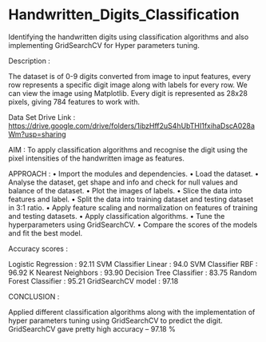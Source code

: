 # Handwritten_Digits_Classification
Identifying the handwritten digits using classification algorithms and also implementing GridSearchCV for Hyper parameters tuning.

Description :

The dataset is of 0-9 digits converted from image to input features, every row represents a specific digit image along with labels for every row. We can view the image using Matplotlib. Every digit is represented as 28x28 pixels, giving 784 features to work with.

Data Set Drive Link :
https://drive.google.com/drive/folders/1ibzHff2uS4hUbTHI1fxihaDscA028aWm?usp=sharing

AIM : To apply classification algorithms and recognise the digit using the pixel intensities of the handwritten image as features.

APPROACH :
• Import the modules and dependencies.
•	Load the dataset.
•	Analyse the dataset, get shape and info and check for null values and balance of the dataset.
•	Plot the images of labels.
•	Slice the data into features and label.
•	Split the data into training dataset and testing dataset in 3:1 ratio.
•	Apply feature scaling and normalization on features of training and testing datasets.
•	Apply classification algorithms.
•	Tune the hyperparameters using GridSearchCV.
•	Compare the scores of the models and fit the best model.

Accuracy scores :

Logistic Regression        :       92.11
SVM Classifier Linear      :       94.0
SVM Classifier RBF         :       96.92
K Nearest Neighbors        :       93.90
Decision Tree Classifier   :       83.75
Random Forest Classifier   :       95.21
GridSearchCV model         :       97.18

CONCLUSION :

Applied different classification algorithms along with the implementation of hyper parameters tuning using GridSearchCV to predict the digit.
GridSearchCV gave pretty high accuracy – 97.18 %

